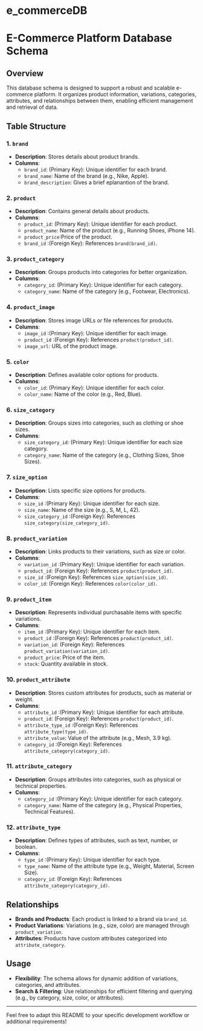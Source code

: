 # e_commerceDB
# E-Commerce Platform Database Schema

## Overview
This database schema is designed to support a robust and scalable e-commerce platform. It organizes product information, variations, categories, attributes, and relationships between them, enabling efficient management and retrieval of data.

## Table Structure

### 1. `brand`
- **Description**: Stores details about product brands.
- **Columns**:
  - `brand_id`: (Primary Key): Unique identifier for each brand.
  - `brand_name`: Name of the brand (e.g., Nike, Apple).
  - `brand_description`: Gives a brief eplanantion of the brand.

### 2. `product`
- **Description**: Contains general details about products.
- **Columns**:
  - `product_id`: (Primary Key): Unique identifier for each product.
  - `product_name`: Name of the product (e.g., Running Shoes, iPhone 14).
  - `product_price`:Price of the product.
  - `brand_id` :(Foreign Key): References `brand(brand_id)`.

### 3. `product_category`
- **Description**: Groups products into categories for better organization.
- **Columns**:
  - `category_id`: (Primary Key): Unique identifier for each category.
  - `category_name`: Name of the category (e.g., Footwear, Electronics).

### 4. `product_image`
- **Description**: Stores image URLs or file references for products.
- **Columns**:
  - `image_id` :(Primary Key): Unique identifier for each image.
  - `product_id` :(Foreign Key): References `product(product_id)`.
  - `image_url`: URL of the product image.

### 5. `color`
- **Description**: Defines available color options for products.
- **Columns**:
  - `color_id`: (Primary Key): Unique identifier for each color.
  - `color_name`: Name of the color (e.g., Red, Blue).

### 6. `size_category`
- **Description**: Groups sizes into categories, such as clothing or shoe sizes.
- **Columns**:
  - `size_category_id`: (Primary Key): Unique identifier for each size category.
  - `category_name`: Name of the category (e.g., Clothing Sizes, Shoe Sizes).

### 7. `size_option`
- **Description**: Lists specific size options for products.
- **Columns**:
  - `size_id` :(Primary Key): Unique identifier for each size.
  - `size_name`: Name of the size (e.g., S, M, L, 42).
  - `size_category_id` :(Foreign Key): References `size_category(size_category_id)`.

### 8. `product_variation`
- **Description**: Links products to their variations, such as size or color.
- **Columns**:
  - `variation_id` :(Primary Key): Unique identifier for each variation.
  - `product_id`: (Foreign Key): References `product(product_id)`.
  - `size_id` :(Foreign Key): References `size_option(size_id)`.
  - `color_id`: (Foreign Key): References `color(color_id)`.

### 9. `product_item`
- **Description**: Represents individual purchasable items with specific variations.
- **Columns**:
  - `item_id` :(Primary Key): Unique identifier for each item.
  - `product_id` :(Foreign Key): References `product(product_id)`.
  - `variation_id`: (Foreign Key): References `product_variation(variation_id)`.
  - `product_price`: Price of the item.
  - `stock`: Quantity available in stock.

### 10. `product_attribute`
- **Description**: Stores custom attributes for products, such as material or weight.
- **Columns**:
  - `attribute_id` :(Primary Key): Unique identifier for each attribute.
  - `product_id`: (Foreign Key): References `product(product_id)`.
  - `attribute_type_id` :(Foreign Key): References `attribute_type(type_id)`.
  - `attribute_value`: Value of the attribute (e.g., Mesh, 3.9 kg).
  - `category_id` :(Foreign Key): References `attribute_category(category_id)`.

### 11. `attribute_category`
- **Description**: Groups attributes into categories, such as physical or technical properties.
- **Columns**:
  - `category_id` :(Primary Key): Unique identifier for each category.
  - `category_name`: Name of the category (e.g., Physical Properties, Technical Features).

### 12. `attribute_type`
- **Description**: Defines types of attributes, such as text, number, or boolean.
- **Columns**:
  - `type_id` :(Primary Key): Unique identifier for each type.
  - `type_name`: Name of the attribute type (e.g., Weight, Material, Screen Size).
  - `category_id`: (Foreign Key): References `attribute_category(category_id)`.

## Relationships
- **Brands and Products**: Each product is linked to a brand via `brand_id`.
- **Product Variations**: Variations (e.g., size, color) are managed through `product_variation`.
- **Attributes**: Products have custom attributes categorized into `attribute_category`.

## Usage
- **Flexibility**: The schema allows for dynamic addition of variations, categories, and attributes.
- **Search & Filtering**: Use relationships for efficient filtering and querying (e.g., by category, size, color, or attributes).

---

Feel free to adapt this README to your specific development workflow or additional requirements!